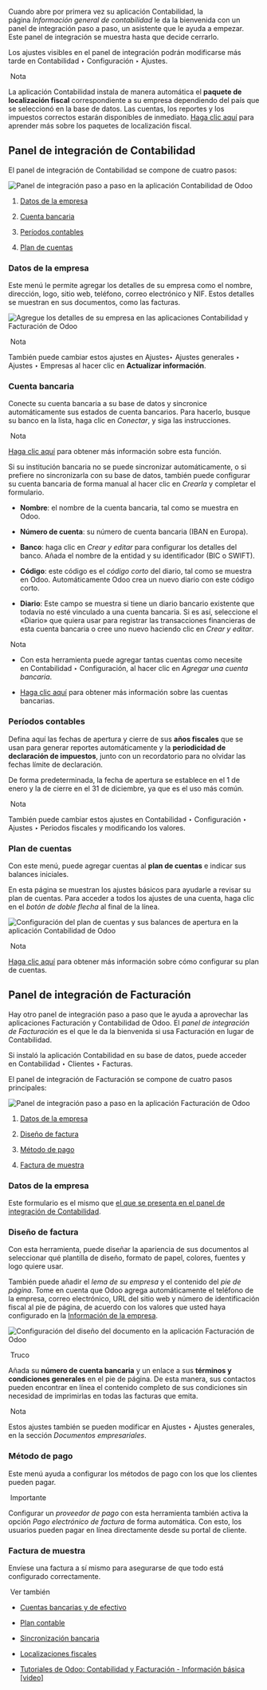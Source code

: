 Cuando abre por primera vez su aplicación Contabilidad, la página _Información general de contabilidad_ le da la bienvenida con un panel de integración paso a paso, un asistente que le ayuda a empezar. Este panel de integración se muestra hasta que decide cerrarlo.

Los ajustes visibles en el panel de integración podrán modificarse más tarde en Contabilidad ‣ Configuración ‣ Ajustes.

 Nota

La aplicación Contabilidad instala de manera automática el **paquete de localización fiscal** correspondiente a su empresa dependiendo del país que se seleccionó en la base de datos. Las cuentas, los reportes y los impuestos correctos estarán disponibles de inmediato. [Haga clic aquí](https://www.odoo.com/documentation/17.0/es/applications/finance/fiscal_localizations.html#fiscal-localizations-packages) para aprender más sobre los paquetes de localización fiscal.

## Panel de integración de Contabilidad[](https://www.odoo.com/documentation/17.0/es/applications/finance/accounting/get_started.html#accounting-onboarding-banner "Enlazar permanentemente con este título")

El panel de integración de Contabilidad se compone de cuatro pasos:

![Panel de integración paso a paso en la aplicación Contabilidad de Odoo](https://www.odoo.com/documentation/17.0/es/_images/setup_accounting_onboarding.png)

1. [Datos de la empresa](https://www.odoo.com/documentation/17.0/es/applications/finance/accounting/get_started.html#accounting-setup-company)
    
2. [Cuenta bancaria](https://www.odoo.com/documentation/17.0/es/applications/finance/accounting/get_started.html#accounting-setup-bank)
    
3. [Períodos contables](https://www.odoo.com/documentation/17.0/es/applications/finance/accounting/get_started.html#accounting-setup-periods)
    
4. [Plan de cuentas](https://www.odoo.com/documentation/17.0/es/applications/finance/accounting/get_started.html#accounting-setup-chart)
    

### Datos de la empresa[](https://www.odoo.com/documentation/17.0/es/applications/finance/accounting/get_started.html#company-data "Enlazar permanentemente con este título")

Este menú le permite agregar los detalles de su empresa como el nombre, dirección, logo, sitio web, teléfono, correo electrónico y NIF. Estos detalles se muestran en sus documentos, como las facturas.

![Agregue los detalles de su empresa en las aplicaciones Contabilidad y Facturación de Odoo](https://www.odoo.com/documentation/17.0/es/_images/setup_company.png)

 Nota

También puede cambiar estos ajustes en Ajustes‣ Ajustes generales ‣ Ajustes ‣ Empresas al hacer clic en **Actualizar información**.

### Cuenta bancaria[](https://www.odoo.com/documentation/17.0/es/applications/finance/accounting/get_started.html#bank-account "Enlazar permanentemente con este título")

Conecte su cuenta bancaria a su base de datos y sincronice automáticamente sus estados de cuenta bancarios. Para hacerlo, busque su banco en la lista, haga clic en _Conectar_, y siga las instrucciones.

 Nota

[Haga clic aquí](https://www.odoo.com/documentation/17.0/es/applications/finance/accounting/bank/bank_synchronization.html) para obtener más información sobre esta función.

Si su institución bancaria no se puede sincronizar automáticamente, o si prefiere no sincronizarla con su base de datos, también puede configurar su cuenta bancaria de forma manual al hacer clic en _Crearla_ y completar el formulario.

- **Nombre**: el nombre de la cuenta bancaria, tal como se muestra en Odoo.
    
- **Número de cuenta**: su número de cuenta bancaria (IBAN en Europa).
    
- **Banco**: haga clic en _Crear y editar_ para configurar los detalles del banco. Añada el nombre de la entidad y su identificador (BIC o SWIFT).
    
- **Código**: este código es el _código corto_ del diario, tal como se muestra en Odoo. Automáticamente Odoo crea un nuevo diario con este código corto.
    
- **Diario**: Este campo se muestra si tiene un diario bancario existente que todavía no esté vinculado a una cuenta bancaria. Si es así, seleccione el «Diario» que quiera usar para registrar las transacciones financieras de esta cuenta bancaria o cree uno nuevo haciendo clic en _Crear y editar_.
    

 Nota

- Con esta herramienta puede agregar tantas cuentas como necesite en Contabilidad ‣ Configuración, al hacer clic en _Agregar una cuenta bancaria_.
    
- [Haga clic aquí](https://www.odoo.com/documentation/17.0/es/applications/finance/accounting/bank.html) para obtener más información sobre las cuentas bancarias.
    

### Períodos contables[](https://www.odoo.com/documentation/17.0/es/applications/finance/accounting/get_started.html#accounting-periods "Enlazar permanentemente con este título")

Defina aquí las fechas de apertura y cierre de sus **años fiscales** que se usan para generar reportes automáticamente y la **periodicidad de declaración de impuestos**, junto con un recordatorio para no olvidar las fechas límite de declaración.

De forma predeterminada, la fecha de apertura se establece en el 1 de enero y la de cierre en el 31 de diciembre, ya que es el uso más común.

 Nota

También puede cambiar estos ajustes en Contabilidad ‣ Configuración ‣ Ajustes ‣ Periodos fiscales y modificando los valores.

### Plan de cuentas[](https://www.odoo.com/documentation/17.0/es/applications/finance/accounting/get_started.html#chart-of-accounts "Enlazar permanentemente con este título")

Con este menú, puede agregar cuentas al **plan de cuentas** e indicar sus balances iniciales.

En esta página se muestran los ajustes básicos para ayudarle a revisar su plan de cuentas. Para acceder a todos los ajustes de una cuenta, haga clic en el _botón de doble flecha_ al final de la línea.

![Configuración del plan de cuentas y sus balances de apertura en la aplicación Contabilidad de Odoo](https://www.odoo.com/documentation/17.0/es/_images/setup_chart_of_accounts.png)

 Nota

[Haga clic aquí](https://www.odoo.com/documentation/17.0/es/applications/finance/accounting/get_started/chart_of_accounts.html) para obtener más información sobre cómo configurar su plan de cuentas.

## Panel de integración de Facturación[](https://www.odoo.com/documentation/17.0/es/applications/finance/accounting/get_started.html#invoicing-onboarding-banner "Enlazar permanentemente con este título")

Hay otro panel de integración paso a paso que le ayuda a aprovechar las aplicaciones Facturación y Contabilidad de Odoo. El _panel de integración de Facturación_ es el que le da la bienvenida si usa Facturación en lugar de Contabilidad.

Si instaló la aplicación Contabilidad en su base de datos, puede acceder en Contabilidad ‣ Clientes ‣ Facturas.

El panel de integración de Facturación se compone de cuatro pasos principales:

![Panel de integración paso a paso en la aplicación Facturación de Odoo](https://www.odoo.com/documentation/17.0/es/_images/setup_invoicing_onboarding.png)

1. [Datos de la empresa](https://www.odoo.com/documentation/17.0/es/applications/finance/accounting/get_started.html#invoicing-setup-company)
    
2. [Diseño de factura](https://www.odoo.com/documentation/17.0/es/applications/finance/accounting/get_started.html#invoicing-setup-layout)
    
3. [Método de pago](https://www.odoo.com/documentation/17.0/es/applications/finance/accounting/get_started.html#invoicing-setup-payment)
    
4. [Factura de muestra](https://www.odoo.com/documentation/17.0/es/applications/finance/accounting/get_started.html#invoicing-setup-sample)
    

### Datos de la empresa[](https://www.odoo.com/documentation/17.0/es/applications/finance/accounting/get_started.html#invoicing-setup-company "Enlazar permanentemente con este título")

Este formulario es el mismo que [el que se presenta en el panel de integración de Contabilidad](https://www.odoo.com/documentation/17.0/es/applications/finance/accounting/get_started.html#accounting-setup-company).

### Diseño de factura[](https://www.odoo.com/documentation/17.0/es/applications/finance/accounting/get_started.html#invoice-layout "Enlazar permanentemente con este título")

Con esta herramienta, puede diseñar la apariencia de sus documentos al seleccionar qué plantilla de diseño, formato de papel, colores, fuentes y logo quiere usar.

También puede añadir el _lema de su empresa_ y el contenido del _pie de página_. Tome en cuenta que Odoo agrega automáticamente el teléfono de la empresa, correo electrónico, URL del sitio web y número de identificación fiscal al pie de página, de acuerdo con los valores que usted haya configurado en la [Información de la empresa](https://www.odoo.com/documentation/17.0/es/applications/finance/accounting/get_started.html#accounting-setup-company).

![Configuración del diseño del documento en la aplicación Facturación de Odoo](https://www.odoo.com/documentation/17.0/es/_images/setup_document_layout.png)

 Truco

Añada su **número de cuenta bancaria** y un enlace a sus **términos y condiciones generales** en el pie de página. De esta manera, sus contactos pueden encontrar en línea el contenido completo de sus condiciones sin necesidad de imprimirlas en todas las facturas que emita.

 Nota

Estos ajustes también se pueden modificar en Ajustes ‣ Ajustes generales, en la sección _Documentos empresariales_.

### Método de pago[](https://www.odoo.com/documentation/17.0/es/applications/finance/accounting/get_started.html#payment-method "Enlazar permanentemente con este título")

Este menú ayuda a configurar los métodos de pago con los que los clientes pueden pagar.

 Importante

Configurar un _proveedor de pago_ con esta herramienta también activa la opción _Pago electrónico de factura_ de forma automática. Con esto, los usuarios pueden pagar en línea directamente desde su portal de cliente.

### Factura de muestra[](https://www.odoo.com/documentation/17.0/es/applications/finance/accounting/get_started.html#sample-invoice "Enlazar permanentemente con este título")

Envíese una factura a sí mismo para asegurarse de que todo está configurado correctamente.

 Ver también

- [Cuentas bancarias y de efectivo](https://www.odoo.com/documentation/17.0/es/applications/finance/accounting/bank.html)
    
- [Plan contable](https://www.odoo.com/documentation/17.0/es/applications/finance/accounting/get_started/chart_of_accounts.html)
    
- [Sincronización bancaria](https://www.odoo.com/documentation/17.0/es/applications/finance/accounting/bank/bank_synchronization.html)
    
- [Localizaciones fiscales](https://www.odoo.com/documentation/17.0/es/applications/finance/fiscal_localizations.html)
    
- [Tutoriales de Odoo: Contabilidad y Facturación - Información básica [video]](https://www.odoo.com/slides/slide/getting-started-1692)